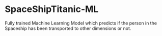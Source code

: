 # SpaceShipTitanic-ML
Fully trained Machine Learning Model which predicts if the person in the Spaceship has been transported to other dimensions or not.
